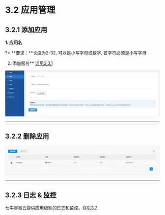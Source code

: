 # 3.2 应用管理

## 3.2.1 添加应用

**1. 应用名**

?> **要求：**长度为2-32, 可以是小写字母或数字, 首字符必须是小写字母

2. 添加服务** [详见3.3.1](user-guide/service.md)

![添加应用](_figures/user-guide/app-create.png)

***
## 3.2.2 删除应用

![删除应用](_figures/user-guide/app-delete.gif)

***
## 3.2.3 日志 & 监控

七牛容器云提供应用级别的日志和监控。[详见3.7](user-guide/log-and-monitor.md)
